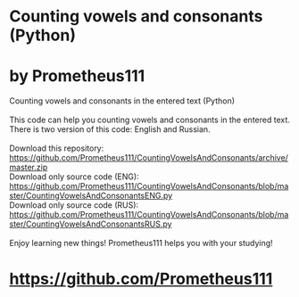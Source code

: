 # Counting vowels and consonants (Python)
# by Prometheus111

Counting vowels and consonants in the entered text (Python) \
\
This code can help you counting vowels and consonants in the entered text. \
There is two version of this code: English and Russian. \
\
Download this repository: https://github.com/Prometheus111/CountingVowelsAndConsonants/archive/master.zip \
Download only source code (ENG): https://github.com/Prometheus111/CountingVowelsAndConsonants/blob/master/CountingVowelsAndConsonantsENG.py \
Download only source code (RUS): https://github.com/Prometheus111/CountingVowelsAndConsonants/blob/master/CountingVowelsAndConsonantsRUS.py \
\
Enjoy learning new things! Prometheus111 helps you with your studying!
# https://github.com/Prometheus111 
